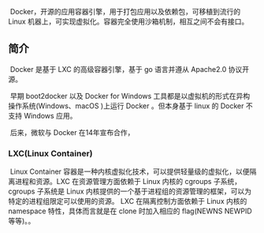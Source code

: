 ​	Docker，开源的应用容器引擎，用于打包应用以及依赖包，可移植到流行的 Linux 机器上，可实现虚拟化。容器完全使用沙箱机制，相互之间不会有接口。

## 简介

​	Docker 是基于 LXC 的高级容器引擎，基于 go 语言并遵从 Apache2.0 协议开源。

​	早期 boot2docker 以及 Docker for Windows 工具都是以虚拟机的形式在异构操作系统(Windows、macOS )上运行 Docker 。但本身基于 linux 的 Docker 不支持 Windows 应用。

​	后来，微软与 Docker 在14年宣布合作，

### LXC(Linux Container)

​	Linux Container 容器是一种内核虚拟化技术，可以提供轻量级的虚拟化，以便隔离进程和资源。LXC 在资源管理方面依赖于 Linux 内核的 cgroups 子系统， cgroups 子系统是 Linux 内核提供的一个基于进程组的资源管理的框架，可以为特定的进程组限定可以使用的资源。 LXC 在隔离控制方面依赖于 Linux 内核的namespace 特性，具体而言就是在 clone 时加入相应的 flag(NEWNS NEWPID等等)。。

